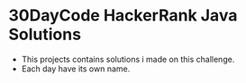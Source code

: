 # 30DayCode HackerRank Java Solutions

- This projects contains solutions i made on this challenge.
- Each day have its own name.


